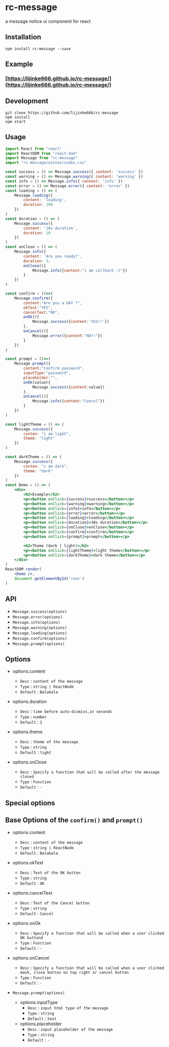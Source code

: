 # rc-message
a message notice ui component for react

## Installation
```
npm install rc-message --save
```

## Example
### [https://lijinke666.github.io/rc-message/](https://lijinke666.github.io/rc-message/)


## Development

```
git clone https://github.com/lijinke666/rc-message
npm install
npm start
```


## Usage
```jsx
import React from "react"
import ReactDOM from "react-dom"
import Message from "rc-message"
import "rc-message/asstes/index.css"

const success = () => Message.success({ content: 'success' })
const warning = () => Message.warning({ content: 'warning' })
const info = () => Message.info({ content: 'info' })
const error = () => Message.error({ content: 'error' })
const loading = () => (
    Message.loading({
        content: 'loading',
        duration: 100
    })
)
const duration = () => (
    Message.success({
        content: '10s duration',
        duration: 10
    })
)
const onClose = () => (
    Message.info({
        content: 'Are you ready?',
        duration: 3,
        onClose(){
            Message.info({content:"i am callback :)"})
        }
    })
)

const confirm = ()=>(
    Message.confirm({
        content:"Are you a GAY ?",
        okText:"YES",
        cancelText:"NO",
        onOk(){
            Message.success({content:'YES!!'})
        },
        onCancel(){
            Message.error({content:"NO!!"})
        }
    })
)

const prompt = ()=>(
    Message.prompt({
        content:"Confirm password",
        inputType:"password",
        placeholder:"",
        onOk(value){
            Message.success({content:value})
        },
        onCancel(){
            Message.info({content:"Cancel"})
        }
    })
)

const lightTheme = () => (
    Message.success({
        conten: "i am light",
        theme: "light"
    })
)

const darkTheme = () => (
    Message.success({
        conten: "i am dark",
        theme: "dark"
    })
)
const Demo = () => (
    <div>
        <h2>Example</h2>
        <p><button onClick={success}>success</button></p>
        <p><button onClick={warning}>warning</button></p>
        <p><button onClick={info}>info</button></p>
        <p><button onClick={error}>error</button></p>
        <p><button onClick={loading}>loading</button></p>
        <p><button onClick={duration}>10s duration</button></p>
        <p><button onClick={onClose}>onClose</button></p>
        <p><button onClick={confirm}>confirm</button></p>
        <p><button onClick={prompt}>prompt</button></p>

        <h2>Theme (dark | light)</h2>
        <p><button onClick={lightTheme}>light theme</button></p>
        <p><button onClick={darkTheme}>dark theme</button></p>
    </div>
)
ReactDOM.render(
    <Demo />,
    document.getElementById('root')
)
```

## API 
- `Message.success(options)`
- `Message.error(options)`
- `Message.info(options)`
- `Message.warning(options)`
- `Message.loading(options)`
- `Message.confirm(options)`
- `Message.prompt(options)`

## Options 
- options.content
  - `Desc` : `content of the message`
  - `Type` : `string | ReactNode`
  - `Default` : `Balabala`

- options.duration 
  - `Desc` : `time before auto-dismiss,in seconds`
  - `Type` : `number`
  - `Default` : `2`

- options.theme 
  - `Desc` : `theme of the message`
  - `Type` : `string`
  - `Default` : `light`

- options.onClose 
  - `Desc` : `Specify a function that will be called after the message closed`
  - `Type` : `Function`
  - `Default` : `-`

## Special options
## Base Options of the `confirm()` and `prompt()`

- options.content
    - `Desc` : `content of the message`
    - `Type` : `string | ReactNode`
    - `Default` : `Balabala`

- options.okText 
    - `Desc` : `Text of the OK button`
    - `Type` : `string`
    - `Default` : `OK`

- options.cancelText 
    - `Desc` : `Text of the Cancel button`
    - `Type` : `string`
    - `Default` : `Cancel`

- options.onOk 
    - `Desc` : `Specify a function that will be called when a user clicked OK buttond`
    - `Type` : `Function`
    - `Default` : `-`
    
- options.onCancel 
    - `Desc` : `Specify a function that will be called when a user clicked mask, close button on top right or cancel button`
    - `Type` : `Function`
    - `Default` : `-`

- `Message.prompt(options)`
    - options.inputType
        - `Desc` : `input html type of the message`
        - `Type` : `string`
        - `Default` : `text`
    - options.placeholder 
        - `Desc` : `input placeholder of the message`
        - `Type` : `string`
        - `Default` : `-`


